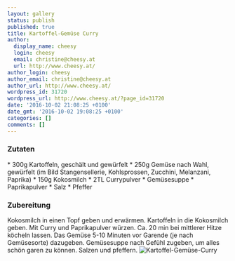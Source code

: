 ```yaml
---
layout: gallery
status: publish
published: true
title: Kartoffel-Gemüse Curry
author:
  display_name: cheesy
  login: cheesy
  email: christine@cheesy.at
  url: http://www.cheesy.at/
author_login: cheesy
author_email: christine@cheesy.at
author_url: http://www.cheesy.at/
wordpress_id: 31720
wordpress_url: http://www.cheesy.at/?page_id=31720
date: '2016-10-02 21:08:25 +0100'
date_gmt: '2016-10-02 19:08:25 +0100'
categories: []
comments: []
---
```

### Zutaten
\* 300g Kartoffeln, geschält und gewürfelt
\* 250g Gemüse nach Wahl, gewürfelt (im Bild Stangensellerie, Kohlsprossen, Zucchini, Melanzani, Paprika)
\* 150g Kokosmilch
\* 2TL Currypulver
\* Gemüsesuppe
\* Paprikapulver
\* Salz
\* Pfeffer
### Zubereitung
Kokosmilch in einen Topf geben und erwärmen. Kartoffeln in die Kokosmilch geben. Mit Curry und Paprikapulver würzen. Ca. 20 min bei mittlerer Hitze köcheln lassen. Das Gemüse 5-10 Minuten vor Garende (je nach Gemüsesorte) dazugeben. Gemüsesuppe nach Gefühl zugeben, um alles schön garen zu können. Salzen und pfeffern.
![Kartoffel-Gemüse-Curry](http://www.cheesy.at/wp-content/uploads/Kartoffel-Gemüse-Curry.jpg)
